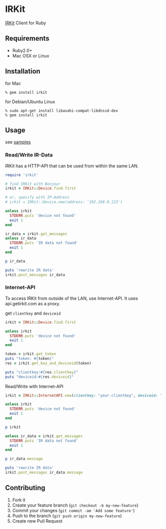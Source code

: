 # IRKit

[IRKit](http://getirkit.com) Client for Ruby


## Requirements

- Ruby2.0+
- Mac OSX or Linux


## Installation

for Mac

    % gem install irkit

for Debian/Ubuntu Linux

    % sudo apt-get install libavahi-compat-libdnssd-dev
    % gem install irkit


## Usage

see [samples](https://github.com/shokai/ruby-irkit/tree/master/samples)

### Read/Write IR-Data

IRKit has a HTTP-API that can be used from within the same LAN.

```ruby
require 'irkit'

# find IRKit with Bonjour
irkit = IRKit::Device.find.first

# or, specify with IP-Address
# irkit = IRKit::Device.new(address: '192.168.0.123')

unless irkit
  STDERR.puts 'device not found'
  exit 1
end

ir_data = irkit.get_messages
unless ir_data
  STDERR.puts 'IR data not found'
  exit 1
end

p ir_data

puts 'rewrite IR data'
irkit.post_messages ir_data
```


### Internet-API

To access IRKit from outside of the LAN, use Internet-API.
It uses api.getirkit.com as a proxy.


get `clientkey` and `deviceid`

```ruby
irkit = IRKit::Device.find.first

unless irkit
  STDERR.puts 'device not found'
  exit 1
end

token = irkit.get_token
puts "token: #{token}"
res = irkit.get_key_and_deviceid(token)

puts "clientkey:#{res.clientkey}"
puts "deviceid:#{res.deviceid}"
```


Read/Write with Internet-API

```ruby
irkit = IRKit::InternetAPI.new(clientkey: "your-clientkey", deviceid: "your-deviceid")

unless irkit
  STDERR.puts 'device not found'
  exit 1
end

p irkit

unless ir_data = irkit.get_messages
  STDERR.puts 'IR data not found'
  exit 1
end

p ir_data.message

puts 'rewrite IR data'
irkit.post_messages ir_data.message
```


## Contributing

1. Fork it
2. Create your feature branch (`git checkout -b my-new-feature`)
3. Commit your changes (`git commit -am 'Add some feature'`)
4. Push to the branch (`git push origin my-new-feature`)
5. Create new Pull Request
